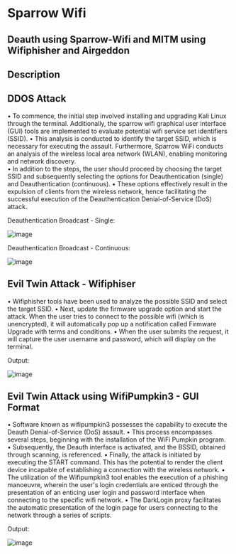 # Sparrow Wifi 

## Deauth using Sparrow-Wifi and MITM using Wifiphisher and Airgeddon

## Description

## DDOS Attack

•	To commence, the initial step involved installing and upgrading Kali Linux through the terminal. Additionally, the sparrow wifi graphical user interface (GUI) tools are implemented to evaluate potential wifi service set identifiers (SSID). 
• This analysis is conducted to identify the target SSID, which is necessary for executing the assault. Furthermore, Sparrow WiFi conducts an analysis of the wireless local area network (WLAN), enabling monitoring and network discovery.  
• In addition to the steps, the user should proceed by choosing the target SSID and subsequently selecting the options for Deauthentication (single) and Deauthentication (continuous). 
• These options effectively result in the expulsion of clients from the wireless network, hence facilitating the successful execution of the Deauthentication Denial-of-Service (DoS) attack.

Deauthentication Broadcast - Single:

![image](https://github.com/Ibarsjoel1234/Sparrow-Wifi/assets/35426719/417a2ea3-c78a-4535-8d04-a63404842b70)

Deauthentication Broadcast - Continuous:

![image](https://github.com/Ibarsjoel1234/Sparrow-Wifi/assets/35426719/00af2060-1a26-4e77-870e-90b9554e38a7)

## Evil Twin Attack - Wifiphiser

• Wifiphisher tools have been used to analyze the possible SSID and select the target SSID. • Next, update the firmware upgrade option and start the attack. When the user tries to connect to the possible wifi (which is unencrypted), it will automatically pop up a notification called Firmware Upgrade with terms and conditions. 
• When the user submits the request, it will capture the user username and password, which will display on the terminal. 

Output:


![image](https://github.com/Ibarsjoel1234/Sparrow-Wifi/assets/35426719/cf91150b-5c59-4fbf-88fe-cebc65322f55)


## Evil Twin Attack using WifiPumpkin3 - GUI Format


• Software known as wifipumpkin3 possesses the capability to execute the Deauth Denial-of-Service (DoS) assault. 
• This process encompasses several steps, beginning with the installation of the WiFi Pumpkin program. 
• Subsequently, the Deauth interface is activated, and the BSSID, obtained through scanning, is referenced. 
• Finally, the attack is initiated by executing the START command. This has the potential to render the client device incapable of establishing a connection with the wireless network.
• The utilization of the Wifipumpkin3 tool enables the execution of a phishing manoeuvre, wherein the user's login credentials are enticed through the presentation of an enticing user login and password interface when connecting to the specific wifi network. 
• The DarkLogin proxy facilitates the automatic presentation of the login page for users connecting to the network through a series of scripts.

Output: 

![image](https://github.com/Ibarsjoel1234/Sparrow-Wifi/assets/35426719/97f38e0c-6897-40e4-a4bb-6ccc4a577a72)




